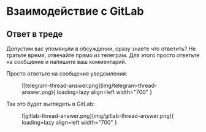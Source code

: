 # Взаимодействие с GitLab

## Ответ в треде
Допустим вас упомянули в обсуждении, сразу знаете что ответить? Не тратьте время, отвечайте прямо из телеграм. Для этого просто ответьте на сообщение и напишите ваш комментарий.

Просто ответьте на сообщение уведомления:

<figure markdown>
  ![telegram-thread-answer.png](img/telegram-thread-answer.png){ loading=lazy align=left width="700" }
</figure>

Так это будет выглядеть в GitLab:

<figure markdown>
  ![gitlab-thread-answer.png](img/gitlab-thread-answer.png){ loading=lazy align=left width="700" }
</figure>